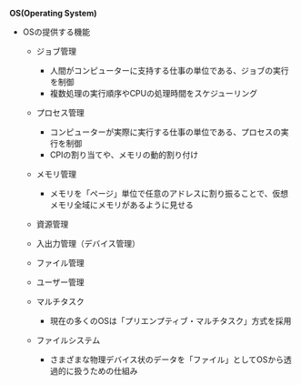 
**OS(Operating System)**

- OSの提供する機能
  - ジョブ管理
    - 人間がコンピューターに支持する仕事の単位である、ジョブの実行を制御
    - 複数処理の実行順序やCPUの処理時間をスケジューリング
  - プロセス管理
    - コンピューターが実際に実行する仕事の単位である、プロセスの実行を制御
    - CPIの割り当てや、メモリの動的割り付け
  - メモリ管理
    - メモリを「ページ」単位で任意のアドレスに割り振ることで、仮想メモリ全域にメモリがあるように見せる
  - 資源管理
  - 入出力管理（デバイス管理）
  - ファイル管理
  - ユーザー管理


  - マルチタスク
    - 現在の多くのOSは「プリエンプティブ・マルチタスク」方式を採用

  - ファイルシステム
    - さまざまな物理デバイス状のデータを「ファイル」としてOSから透過的に扱うための仕組み
